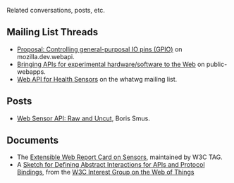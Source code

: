 Related conversations, posts, etc.

## Mailing List Threads

* [Proposal: Controlling general-purposal IO pins (GPIO)][101] on mozilla.dev.webapi.
* [Bringing APIs for experimental hardware/software to the Web][102] on public-webapps.
* [Web API for Health Sensors][103] on the whatwg mailing list.

[101]: https://groups.google.com/forum/#!topic/mozilla.dev.webapi/4BC0pBzEC7E
[102]: http://lists.w3.org/Archives/Public/public-webapps/2014OctDec/0379.html
[103]: http://lists.w3.org/Archives/Public/public-whatwg-archive/2014Sep/0020.html

## Posts

* [Web Sensor API: Raw and Uncut](http://smus.com/web-sensor-api/), Boris Smus.

## Documents

* The [Extensible Web Report Card on Sensors][301], maintained by W3C TAG.
* A [Sketch for Defining Abstract Interactions for APIs and Protocol Bindings][302], from the [W3C Interest Group on the Web of Things][303]

[301]: https://extensiblewebreportcard.org/#toc-28
[302]: https://github.com/w3c/wot/blob/master/TF-AP/Example_sketch.md
[303]: http://www.w3.org/WoT/IG/
